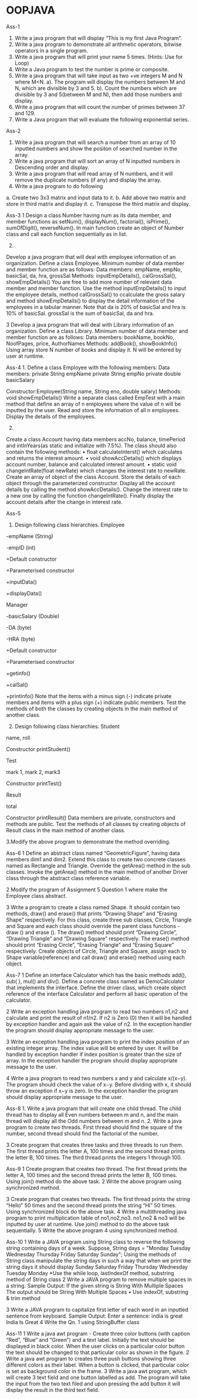 # OOPJAVA
Ass-1
1. Write a java program that will display “This is my first Java Program”.
2. Write a java program to demonstrate all arithmetic operators, bitwise operators in a single
program.
3. Write a java program that will print your name 5 times. (Hints: Use for Loop)
4. Write a Java program to test the number is prime or composite.
5. Write a java program that will take input as two +ve integers M and N where M<N.
a). The program will display the numbers between M and N, which are divisible by 3
and 5.
b). Count the numbers which are divisible by 3 and 5(between M and N), then add those
numbers and display.
6. Write a java program that will count the number of primes between 37 and 129.
7. Write a Java program that will evaluate the following exponential series.

Ass-2
1. Write a java program that will search a number from an array of 10 inputted numbers and
show the positon of searched number in the array.
2. Write a java program that will sort an array of N inputted numbers in Descending order and
display.
3. Write a java program that will read array of N numbers, and it will remove the duplicate
numbers (if any) and display the array.
4. Write a java program to do following

a. Create two 3x3 matrix and input data to it.
b. Add above two matrix and store in third matrix and display it.
c. Transpose the third matrix and display.

Ass-3
1
Design a class Number having num as its data member, and member functions as
setNum(), displayNum(), factorial(), isPrime(), sumOfDigit(), reverseNum().
In main function create an object of Number class and call each function sequentially as in
list.

2.
Develop a java program that will deal with employee information of an organization.
Define a class Employee. Minimum number of data member and member function are as
follows:
Data members: empName, empNo, basicSal, da, hra, grossSal
Methods: inputEmpDetails(), calGrossSal(), showEmpDetails()
You are free to add more number of relevant data member and member function. Use the
method inputEmpDetails() to input the employee details, method calGrossSal() to ccalculate
the gross salary and method showEmpDetails() to display the detail information of the
employees in a tabular manner. Note that da is 20% of basicSal and hra is 10% of basicSal.
grossSal is the sum of basicSal, da and hra.

3
Develop a java program that will deal with Library information of an organization.
Define a class Library. Minimum number of data member and member function are as
follows:
Data members: bookName, bookNo, NoofPages, price, AuthorNames
Methods: addBook(), showBookInfo()
Using array store N number of books and display it. N will be entered by user at runtime.

Ass-4
1.
Define a class Employee with the following members:
Data members: private String empName
private String empNo
private double basicSalary

Constructor:Employee(String name, String eno, double salary)
Methods: void showEmpDetails()
Write a separate class called EmpTest with a main method that define an array of n
employees where the value of n will be inputted by the user. Read and store the
information of all n employees. Display the details of the employees.

2.
Create a class Account having data members accNo, balance, timePeriod and
intInYears(as static and initialize with 7.5%). The class should also contain the following
methods:
• float calculateInterst() which calculates and returns the interest amount.
• void showAccDetails() which displays account number, balance and calculated
interest amount.
• static void changeIntRate(float newRate) which changes the interest rate to newRate.
Create an array of object of the class Account. Store the details of each object through the
parameterized constructor. Display all the account details by calling the method
showAccDetails(). Change the interest rate to a new one by calling the function
changeIntRate(). Finally display the account details after the change in interest rate.

Ass-5
1. Design following class hierarchies.
Employee

-empName (String)

-empID (int)

+Default constructor

+Parameterised constructor

+inputData()

+displayData()

Manager

-basicSalary (Double)

-DA (byte)

-HRA (byte)

+Default constructor

+Parameterised constructor

+getinfo()

+calSal()

+printinfo()
Note that the items with a minus sign (-) indicate private members and items with a plus sign
(+) indicate public members.
Test the methods of both the classes by creating objects in the main method of another class.

2. Design following class hierarchies.
Student

name, roll

Constructor printStudent()

Test

mark 1, mark 2, mark3

Constructor printTest()

Result

total

Constructor printResult()
Data members are private, constructors and methods are public. Test the methods of all classes
by creating objects of Result class in the main method of another class.

3.Modify the above program to demonstrate the method overriding.

Ass-6
1
Define an abstract class named “GeometricFigure”, having data members dim1 and
dim2. Extend this class to create two concrete classes named as Rectangle and
Triangle. Override the getArea() method in the sub classes. Invoke the getArea()
method in the main method of another Driver class through the abstract class
reference variable.

2 Modify the program of Assignment 5 Question 1 where make the Employee class abstract.

3 Write a program to create a class named Shape. It should contain two methods,
draw() and erase() that prints “Drawing Shape” and “Erasing Shape”
respectively. For this class, create three sub classes, Circle, Triangle and Square
and each class should override the parent class functions - draw () and erase
(). The draw() method should print “Drawing Circle”, “Drawing Triangle” and
“Drawing Square” respectively. The erase() method should print “Erasing Circle”,
“Erasing Triangle” and “Erasing Square” respectively. Create objects of Circle,
Triangle and Square, assign each to Shape variable(reference) and call draw() and
erase() method using each object.

Ass-7
1
Define an interface Calculator which has the basic methods add(), sub( ), mul()
and div(). Define a concrete class named as DemoCalculator that implements the
interface. Define the driver class, which create object reference of the interface
Calculator and perform all basic operation of the calculator.

2
Write an exception handling java program to read two numbers n1,n2 and calculate
and print the result of n1/n2. If n2 is Zero (0) then it will be handled by exception
handler and again ask the value of n2. In the exception handler the program should
display appropriate message to the user.

3
Write an exception handling java program to print the index position of an existing
integer array. The index value will be entered by user. It will be handled by exception
handler if index position is greater than the size of array. In the exception handler
the program should display appropriate message to the user.

4
Write a java program to read two numbers x and y and calculate x/(x−y). The
program should check the value of x−y. Before dividing with x, it should throw an
exception if x−y is zero. In the exception handler the program should display
appropriate message to the user.

Ass-8
1.
Write a java program that will create one child thread. The child thread has to display all
Even numbers between m and n, and the main thread will display all the Odd numbers
between m and n.
2. Write a java program to create two threads. First thread should find the square of the number,
second thread should find the factorial of the number.

3
Create program that creates three tasks and three threads to run them. The first thread prints
the letter A, 100 times and the second thread prints the letter B, 100 times. The third thread
prints the integers 1 through 100.

Ass-9
1
Create program that creates two thread. The first thread prints the letter A, 100 times and the
second thread prints the letter B, 100 times. Using join() method do the above task.
2 Write the above program using synchronized method.

3
Create program that creates two threads. The first thread prints the string “Hello” 50 times
and the second thread prints the string “Hi” 50 times. Using synchronized block do the above
task.
4
Write a multithreading java program to print multiplication table of no1,no2,no3. no1,no2 &
no3 will be inputted by user at runtime. Use join() method to do the above task sequentially.
5 Write the above program 4 using synchronized method.

Ass-10
1
Write a JAVA program using String class to reverse the following string containing days of
a week.
Suppose, String days = "Monday Tuesday Wednesday Thursday Friday Saturday Sunday";
Using the methods of String class manipulate the string days in such a way that when we
print the string days it should display Sunday Saturday Friday Thursday Wednesday Tuesday
Monday
*Use the while loop, lastIndexOf method, substring method of String class
2
Write a JAVA program to remove multiple spaces in a string.
Sample Output: If the given string is String With Multiple Spaces
The output should be String With Multiple Spaces
• Use indexOf, substring & trim method

3
Write a JAVA program to capitalize first letter of each word in an inputted sentence from
keyboard.
Sample Output:
Enter a sentence: india is great
India Is Great
4 Write the Qn. 1 using StringBuffer class

Ass-11
1
Write a java awt program - Create three color buttons (with caption “Red”, “Blue” and “Green”) and
a text label. Initially the text should be displayed in black color. When the user clicks on a particular
color button the text should be changed to that particular color as shown in the figure.
2
Write a java awt program to creates three push buttons showing three different colors as their label.
When a button is clicked, that particular color is set as background color in the frame.
3
Write a java awt program, which will create 3 text field and one button labelled as add. The program
will take the input from the two text filed and upon pressing the add button it will display the result
in the third text field.

